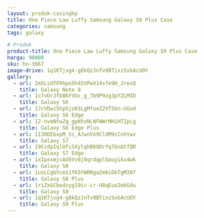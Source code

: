 ```yaml
---
layout: produk-casinghp
title: One Piece Law Luffy Samsung Galaxy S9 Plus Case
categories: samsung
tags: galaxy

# Produk
product-title: One Piece Law Luffy Samsung Galaxy S9 Plus Case
harga: 90000
sku: hn-3667
image-drive: 1q1KTjvg4-g8kQzJnTv9BTixzSxbAcUOY
gallery:
  - url: 1m5LsdTFRhpo5h45VPwV14sfe9H_JresQ
    title: Galaxy Note 8
  - url: 1c7vDrJfb8KFVUc_g_7b9P9zg3pYZLMID
    title: Galaxy S6
  - url: 17cVDwiShpSjz01LgMfoeZ2VT5Gn-GGod
    title: Galaxy S6 Edge
  - url: 12-nvmNfwZq_gpKhsNLNFWWrMH1HTZpLg
    title: Galaxy S6 Edge Plus
  - url: 1I3OOEbxpM_Si_AJwnVo9CldM9cCnhtwv
    title: Galaxy S7
  - url: 19CcdpIqlUfcSXylqhB6QOrfq7GnQtfQR
    title: Galaxy S7 Edge
  - url: 1xIpxxmjcAd5Vv8j8qrdqplQauyiku4wk
    title: Galaxy S8
  - url: 1usLCgbYcm11fK5YWRRga2m6iDkTgM307
    title: Galaxy S8 Plus
  - url: 1riZxGCbedzyg19ic-cr-H8qEuo2mkGdu
    title: Galaxy S9
  - url: 1q1KTjvg4-g8kQzJnTv9BTixzSxbAcUOY
    title: Galaxy S9 Plus
---
```

